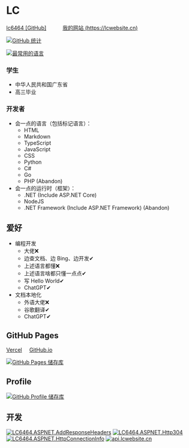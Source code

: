 # LC

[lc6464 [GitHub]](https://github.com/lc6464)&nbsp;&nbsp;&nbsp;&nbsp;
&nbsp;&nbsp;&nbsp;&nbsp;&nbsp;
[我的网站 (https://lcwebsite.cn)](https://lcwebsite.cn)

[![GitHub 统计](https://github-readme-stats.vercel.app/api?username=lc6464&count_private=true&theme=algolia&locale=cn&include_all_commits=true&show_icons=true "GitHub 统计")](https://github-readme-stats.vercel.app/api?username=lc6464&count_private=true&theme=algolia&locale=cn&include_all_commits=true&show_icons=true)

[![最常用的语言](https://github-readme-stats.vercel.app/api/top-langs?username=lc6464&theme=algolia&locale=cn "最常用的语言")](https://github-readme-stats.vercel.app/api/top-langs?username=lc6464&theme=algolia&locale=cn)

### 学生
- 中华人民共和国广东省
- 高三毕业
### 开发者
- 会一点的语言（包括标记语言）：
  - HTML
  - Markdown
  - TypeScript
  - JavaScript
  - CSS
  - Python
  - C#
  - Go
  - PHP (Abandon)
- 会一点的运行时（框架）：
  - .NET (Include ASP.NET Core)
  - NodeJS
  - .NET Framework (Include ASP.NET Framework) (Abandon)


## 爱好
- 编程开发
  - 大佬❌
  - 边查文档、边 Bing、边开发✔
  - 上述语言都懂❌
  - 上述语言啥都只懂一点点✔
  - 写 Hello World✔
  - ChatGPT✔
- 文档本地化
  - 外语大佬❌
  - 谷歌翻译✔
  - ChatGPT✔


## GitHub Pages
[Vercel](https://lc6464.vercel.app/) &nbsp; &nbsp;
[GitHub.io](https://lc6464.github.io/)

[![GitHub Pages 储存库](https://github-readme-stats.vercel.app/api/pin?username=lc6464&repo=lc6464.github.io&theme=algolia&locale=cn&show_owner=true "GitHub Pages 储存库")](https://github.com/lc6464/lc6464.github.io)


## Profile
[![GitHub Profile 储存库](https://github-readme-stats.vercel.app/api/pin?username=lc6464&repo=lc6464&theme=algolia&locale=cn&show_owner=true "GitHub Profile 储存库")](https://github.com/lc6464/lc6464)


## 开发
[![LC6464.ASPNET.AddResponseHeaders](https://github-readme-stats.vercel.app/api/pin?username=lc6464&repo=LC6464.ASPNET.AddResponseHeaders&theme=algolia&locale=cn&show_owner=true "LC6464.ASPNET.AddResponseHeaders")](https://github.com/lc6464/LC6464.ASPNET.AddResponseHeaders)
[![LC6464.ASPNET.Http304](https://github-readme-stats.vercel.app/api/pin?username=lc6464&repo=LC6464.ASPNET.Http304&theme=algolia&locale=cn&show_owner=true "LC6464.ASPNET.Http304")](https://github.com/lc6464/LC6464.ASPNET.Http304)
[![LC6464.ASPNET.HttpConnectionInfo](https://github-readme-stats.vercel.app/api/pin?username=lc6464&repo=LC6464.ASPNET.HttpConnectionInfo&theme=algolia&locale=cn&show_owner=true "LC6464.ASPNET.HttpConnectionInfo")](https://github.com/lc6464/LC6464.ASPNET.HttpConnectionInfo)
[![api.lcwebsite.cn](https://github-readme-stats.vercel.app/api/pin?username=lc6464&repo=api.lcwebsite.cn&theme=algolia&locale=cn&show_owner=true "api.lcwebsite.cn")](https://github.com/lc6464/api.lcwebsite.cn)
